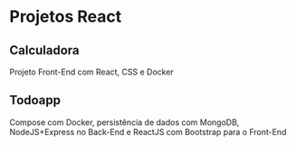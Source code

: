 # Projetos React

## Calculadora
Projeto Front-End com React, CSS e Docker

## Todoapp
Compose com Docker, persistência de dados com MongoDB, NodeJS+Express no Back-End e ReactJS com Bootstrap para o Front-End
